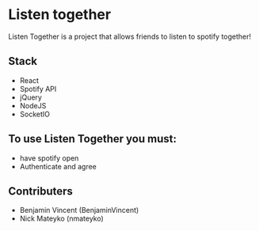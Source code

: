 
# Listen together

Listen Together is a project that allows friends to listen to spotify together!

## Stack

- React
- Spotify API
- jQuery
- NodeJS
- SocketIO

## To use Listen Together you must:
- have spotify open
- Authenticate and agree


## Contributers
- Benjamin Vincent (BenjaminVincent)
- Nick Mateyko (nmateyko)

